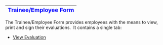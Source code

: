 | <font color="#0000FF" size="4"><b>Trainee/Employee Form</b></font> |
| --- |

The Trainee/Employee Form provides employees with the means to view, print 
and sign their evaluations.&nbsp; It contains a single tab:

- [View Evaluation](<trneview.md>)